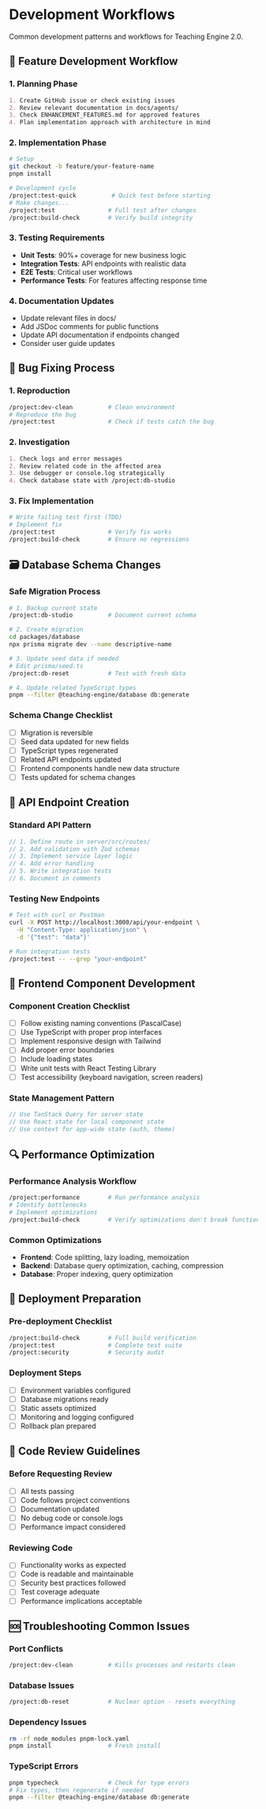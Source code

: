# Development Workflows

Common development patterns and workflows for Teaching Engine 2.0.

## 🚀 Feature Development Workflow

### 1. Planning Phase
```markdown
1. Create GitHub issue or check existing issues
2. Review relevant documentation in docs/agents/
3. Check ENHANCEMENT_FEATURES.md for approved features
4. Plan implementation approach with architecture in mind
```

### 2. Implementation Phase
```bash
# Setup
git checkout -b feature/your-feature-name
pnpm install

# Development cycle
/project:test-quick          # Quick test before starting
# Make changes...
/project:test               # Full test after changes
/project:build-check        # Verify build integrity
```

### 3. Testing Requirements
- **Unit Tests**: 90%+ coverage for new business logic
- **Integration Tests**: API endpoints with realistic data
- **E2E Tests**: Critical user workflows
- **Performance Tests**: For features affecting response time

### 4. Documentation Updates
- Update relevant files in docs/
- Add JSDoc comments for public functions
- Update API documentation if endpoints changed
- Consider user guide updates

## 🐛 Bug Fixing Process

### 1. Reproduction
```bash
/project:dev-clean          # Clean environment
# Reproduce the bug
/project:test               # Check if tests catch the bug
```

### 2. Investigation
```markdown
1. Check logs and error messages
2. Review related code in the affected area
3. Use debugger or console.log strategically
4. Check database state with /project:db-studio
```

### 3. Fix Implementation
```bash
# Write failing test first (TDD)
# Implement fix
/project:test               # Verify fix works
/project:build-check        # Ensure no regressions
```

## 🗃️ Database Schema Changes

### Safe Migration Process
```bash
# 1. Backup current state
/project:db-studio          # Document current schema

# 2. Create migration
cd packages/database
npx prisma migrate dev --name descriptive-name

# 3. Update seed data if needed
# Edit prisma/seed.ts
/project:db-reset           # Test with fresh data

# 4. Update related TypeScript types
pnpm --filter @teaching-engine/database db:generate
```

### Schema Change Checklist
- [ ] Migration is reversible
- [ ] Seed data updated for new fields
- [ ] TypeScript types regenerated
- [ ] Related API endpoints updated
- [ ] Frontend components handle new data structure
- [ ] Tests updated for schema changes

## 🔌 API Endpoint Creation

### Standard API Pattern
```typescript
// 1. Define route in server/src/routes/
// 2. Add validation with Zod schemas
// 3. Implement service layer logic
// 4. Add error handling
// 5. Write integration tests
// 6. Document in comments
```

### Testing New Endpoints
```bash
# Test with curl or Postman
curl -X POST http://localhost:3000/api/your-endpoint \
  -H "Content-Type: application/json" \
  -d '{"test": "data"}'

# Run integration tests
/project:test -- --grep "your-endpoint"
```

## 📱 Frontend Component Development

### Component Creation Checklist
- [ ] Follow existing naming conventions (PascalCase)
- [ ] Use TypeScript with proper prop interfaces
- [ ] Implement responsive design with Tailwind
- [ ] Add proper error boundaries
- [ ] Include loading states
- [ ] Write unit tests with React Testing Library
- [ ] Test accessibility (keyboard navigation, screen readers)

### State Management Pattern
```typescript
// Use TanStack Query for server state
// Use React state for local component state
// Use context for app-wide state (auth, theme)
```

## 🔍 Performance Optimization

### Performance Analysis Workflow
```bash
/project:performance        # Run performance analysis
# Identify bottlenecks
# Implement optimizations
/project:build-check        # Verify optimizations don't break functionality
```

### Common Optimizations
- **Frontend**: Code splitting, lazy loading, memoization
- **Backend**: Database query optimization, caching, compression
- **Database**: Proper indexing, query optimization

## 🚢 Deployment Preparation

### Pre-deployment Checklist
```bash
/project:build-check        # Full build verification
/project:test               # Complete test suite
/project:security           # Security audit
```

### Deployment Steps
- [ ] Environment variables configured
- [ ] Database migrations ready
- [ ] Static assets optimized
- [ ] Monitoring and logging configured
- [ ] Rollback plan prepared

## 🤝 Code Review Guidelines

### Before Requesting Review
- [ ] All tests passing
- [ ] Code follows project conventions
- [ ] Documentation updated
- [ ] No debug code or console.logs
- [ ] Performance impact considered

### Reviewing Code
- [ ] Functionality works as expected
- [ ] Code is readable and maintainable
- [ ] Security best practices followed
- [ ] Test coverage adequate
- [ ] Performance implications acceptable

## 🆘 Troubleshooting Common Issues

### Port Conflicts
```bash
/project:dev-clean          # Kills processes and restarts clean
```

### Database Issues
```bash
/project:db-reset           # Nuclear option - resets everything
```

### Dependency Issues
```bash
rm -rf node_modules pnpm-lock.yaml
pnpm install                # Fresh install
```

### TypeScript Errors
```bash
pnpm typecheck              # Check for type errors
# Fix types, then regenerate if needed
pnpm --filter @teaching-engine/database db:generate
```